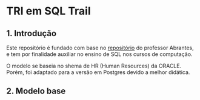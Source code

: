 # TRI em SQL Trail
## 1. Introdução
Este repositório é fundado com base no [repositório](https://github.com/computacaoraiz/cr6.180a-db-sample-schemas/tree/main) do professor Abrantes, e tem por finalidade auxiliar no ensino de SQL nos cursos de computação.

O modelo se baseia no shema de HR (Human Resources) da ORACLE. Porém, foi adaptado para a versão em Postgres devido a melhor didática. 

## 2. Modelo base

